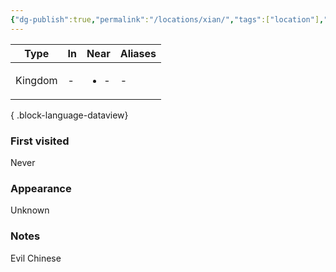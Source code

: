 ```yaml
---
{"dg-publish":true,"permalink":"/locations/xian/","tags":["location"],"dgShowBacklinks":true,"dgShowLocalGraph":true,"noteIcon":"location","created":"2023-12-28T00:42:06.493+01:00","updated":"2024-01-13T10:23:34.543+01:00"}
---
```


| Type    | In | Near                 | Aliases |
| ------- | -- | -------------------- | ------- |
| Kingdom | \- | <ul><li>\-</li></ul> | \-      |

{ .block-language-dataview}
### First visited
Never
### Appearance
Unknown
### Notes
Evil Chinese 
